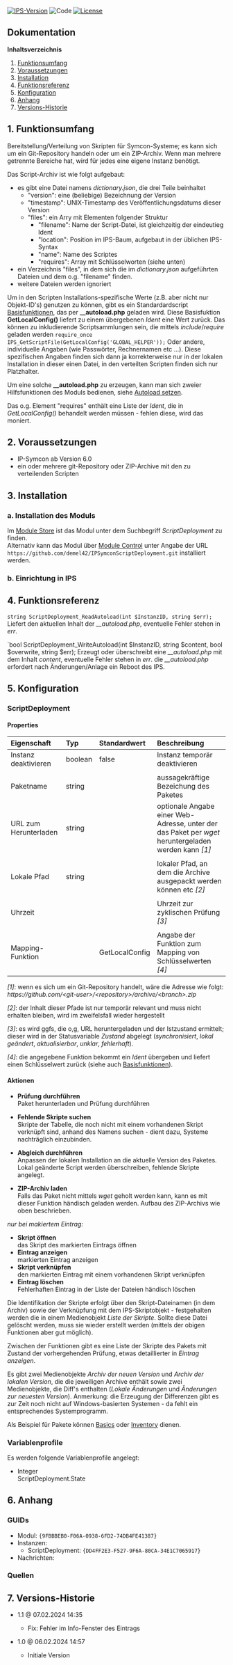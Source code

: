 
[![IPS-Version](https://img.shields.io/badge/Symcon_Version-6.0+-red.svg)](https://www.symcon.de/service/dokumentation/entwicklerbereich/sdk-tools/sdk-php/)
![Code](https://img.shields.io/badge/Code-PHP-blue.svg)
[![License](https://img.shields.io/badge/License-CC%20BY--NC--SA%204.0-green.svg)](https://creativecommons.org/licenses/by-nc-sa/4.0/)

## Dokumentation

**Inhaltsverzeichnis**

1. [Funktionsumfang](#1-funktionsumfang)
2. [Voraussetzungen](#2-voraussetzungen)
3. [Installation](#3-installation)
4. [Funktionsreferenz](#4-funktionsreferenz)
5. [Konfiguration](#5-konfiguration)
6. [Anhang](#6-anhang)
7. [Versions-Historie](#7-versions-historie)

## 1. Funktionsumfang

Bereitstellung/Verteilung von Skripten für Symcon-Systeme; es kann sich um ein Git-Repository handeln oder um ein ZIP-Archiv.
Wenn man mehrere getrennte Bereiche hat, wird für jedes eine eigene Instanz benötigt.

Das Script-Archiv ist wie folgt aufgebaut:
- es gibt eine Datei namens _dictionary.json_, die drei Teile beinhaltet
  - "version": eine (beliebige) Bezeichnung der Version
  - "timestamp": UNIX-Timestamp des Veröffentlichungsdatums dieser Version
  - "files": ein Arry mit Elementen folgender Struktur
    - "filename": Name der Script-Datei, ist gleichzeitig der eindeutieg Ident
    - "location": Position im IPS-Baum, aufgebaut in der üblichen IPS-Syntax
    - "name": Name des Scriptes
    - "requires": Array mit Schlüsselworten (siehe unten)
- ein Verzeichnis "files", in dem ѕich die im _dictionary.json_ aufgeführten Dateien und dem o.g. "filename" finden.
- weitere Dateien werden ignoriert

Um in den Scripten Installations-spezifische Werte (z.B. aber nicht nur Objekt-ID's) genutzen zu können, gibt es ein Standardardscript [Basisfunktionen](docs/basefunctions.php),
das per **__autoload.php** geladen wird. Diese Basisfuktion **GetLocalConfig()** liefert zu einem übergebenen _Ident_ eine Wert zurück.
Das können zu inkludierende Scriptsammlungen sein, die mittels _include_/_require_ geladen werden
`require_once IPS_GetScriptFile(GetLocalConfig('GLOBAL_HELPER'));`
Oder andere, individuelle Angaben (wie Passwörter, Rechnernamen etc ...). 
Diese spezifischen Angaben finden sich dann ja korrekterweise nur in der lokalen Installation in dieser einen Datei, in den verteilten Scripten finden sich nur Platzhalter.

Um eine solche **__autoload.php** zu erzeugen, kann man sich zweier Hilfsfunktionen des Moduls bedienen, siehe [Autoload setzen](docs/generate_autoload.php).

Das o.g. Element "requires" enthält eine Liste der _Ident_, die in _GetLocalConfig()_ behandelt werden müssen - fehlen diese, wird das moniert.

## 2. Voraussetzungen

- IP-Symcon ab Version 6.0
- ein oder mehrere git-Repository oder ZIP-Archive mit den zu verteilenden Scripten

## 3. Installation

### a. Installation des Moduls

Im [Module Store](https://www.symcon.de/service/dokumentation/komponenten/verwaltungskonsole/module-store/) ist das Modul unter dem Suchbegriff *ScriptDeployment* zu finden.<br>
Alternativ kann das Modul über [Module Control](https://www.symcon.de/service/dokumentation/modulreferenz/module-control/) unter Angabe der URL `https://github.com/demel42/IPSymconScriptDeployment.git` installiert werden.

### b. Einrichtung in IPS

## 4. Funktionsreferenz

`string ScriptDeployment_ReadAutoload(int $InstanzID, string $err);`
Liefert den aktuellen Inhalt der *__autoload.php*, eventuelle Fehler stehen in _err_.

`bool ScriptDeployment_WriteAutoload(int $InstanzID, string $content, bool $overwrite, string $err);
Erzeugt oder überschreibt eine *__autoload.php* mit dem Inhalt _content_, eventuelle Fehler stehen in _err_.
die *__autoload.php* erfordert nach Änderungen/Anlage ein Reboot des IPS.

## 5. Konfiguration

### ScriptDeployment

#### Properties

| Eigenschaft               | Typ      | Standardwert   | Beschreibung |
| :------------------------ | :------  | :------------- | :----------- |
| Instanz deaktivieren      | boolean  | false          | Instanz temporär deaktivieren |
|                           |          |                | |
| Paketname                 | string   |                | aussagekräftige Bezeichung des Paketes |
| URL zum Herunterladen     | string   |                | optionale Angabe einer Web-Adresse, unter der das Paket per _wget_ heruntergeladen werden kann _[1]_ |
|                           |          |                | |
| Lokale Pfad               | string   |                | lokaler Pfad, an dem die Archive ausgepackt werden können etc _[2]_ |
|                           |          |                | |
| Uhrzeit                   |          |                | Uhrzeit zur zyklischen Prüfung _[3]_ |
|                           |          |                | |
| Mapping-Funktion          |          | GetLocalConfig | Angabe der Funktion zum Mapping von Schlüsselwerten _[4]_ |

_[1]_: wenn es sich um ein Git-Repository handelt, wäre die Adresse wie folgt: *https://*_github._*com/\<git-user>/\<repository>/archive/\<branch>.zip*

_[2]_: der Inhalt dieser Pfade ist nur temporär relevant und muss nicht erhalten bleiben, wird im zweifelsfall wieder hergestellt

_[3]_: es wird ggfs, die o,g, URL heruntergeladen und der Istzustand ermittelt; dieser wird in der Statusvariable _Zustand_ abgelegt (_synchronisiert_, _lokal geändert_, _aktualisierbar_, _unklar_, _fehlerhaft_).

_[4]_: die angegebene Funktion bekommt ein _Ident_ übergeben und liefert einen Schlüsselwert zurück (siehe auch [Basisfunktionen](docs/basefunctions.php)).

#### Aktionen

 - **Prüfung durchführen**<br>
Paket herunterladen und Prüfung durchführen
- **Fehlende Skripte suchen**<br>
Skripte der Tabelle, die noch nicht mit einem vorhandenen Skript verknüpft sind, anhand des Namens suchen - dient dazu, Systeme nachträglich einzubinden.
- **Abgleich durchführen**<br>
Anpassen der lokalen Installation an die aktuelle Version des Paketes. Lokal geänderte Script werden überschreiben, fehlende Skripte angelegt.

- **ZIP-Archiv laden**<br>
Falls das Paket nicht mittels _wget_ geholt werden kann, kann es mit dieser Funktion händisch geladen werden. Aufbau des ZIP-Archivs wie oben beschrieben.

_nur bei makiertem Eintrag:_
- **Skript öffnen**<br>
das Skript des markierten Eintrags öffnen
- **Eintrag anzeigen**<br>
markierten Eintrag anzeigen
- **Skript verknüpfen**<br>
den markierten Eintrag mit einem vorhandenen Skript verknüpfen
- **Eintrag löschen**<br>
Fehlerhaften Eintrag in der Liste der Dateien händisch löschen

Die Identifikation der Skripte erfolgt über den Skript-Dateinamen (in dem Archiv) sowie der Verknüpfung mit dem IPS-Skriptobjekt - festgehalten werden die in einem Medienobjekt _Liste der Skripte_.
Sollte diese Datei gelöscht werden, muss sie wieder erstellt werden (mittels der obigen Funktionen aber gut möglich).

Zwischen der Funktionen gibt es eine Liste der Skripte des Pakets mit Zustand der vorhergehenden Prüfung, etwas detaillierter in _Eintrag anzeigen_.

Es gibt zwei Medienobjekte _Archiv der neuen Version_ und _Archiv der lokalen Version_, die die jeweiligen Archive enthält sowie zwei Medienobjekte, die Diff's enthalten (_Lokale Änderungen_ und _Änderungen zur neuesten Version_).
Anmerkung: die Erzeugung der Differenzen gibt es zur Zeit noch nicht auf Windows-basierten Systemen - da fehlt ein entsprechendes Systemprogramm.

Als Beispiel für Pakete können [Basics](https://github.com/demel42/ips-deployment-basics) oder [Inventory](https://github.com/demel42/ips-deployment-inventory) dienen.

### Variablenprofile

Es werden folgende Variablenprofile angelegt:
* Integer<br>
ScriptDeployment.State

## 6. Anhang

### GUIDs
- Modul: `{9FBBBEB0-F06A-0938-6FD2-74DB4FE41387}`
- Instanzen:
  - ScriptDeployment: `{DD4FF2E3-F527-9F6A-80CA-34E1C7065917}`
- Nachrichten:

### Quellen

## 7. Versions-Historie

- 1.1 @ 07.02.2024 14:35 
  - Fix: Fehler im Info-Fenster des Eintrags

- 1.0 @ 06.02.2024 14:57
  - Initiale Version
